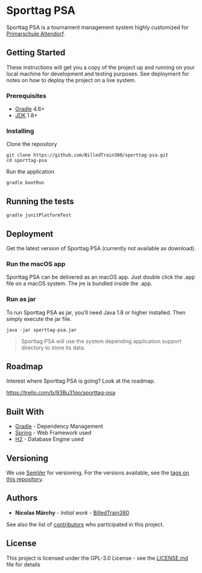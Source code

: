 # Sporttag PSA

Sporttag PSA is a tournament management system highly customized for [Primarschule Altendorf](https://www.schule-altendorf.ch/).

## Getting Started

These instructions will get you a copy of the project up and running on your local machine for development and testing purposes. See deployment for notes on how to deploy the project on a live system.

### Prerequisites

* [Gradle](https://gradle.org/) 4.6+
* [JDK](http://www.oracle.com/technetwork/java/javase/downloads/jdk8-downloads-2133151.html) 1.8+

### Installing

Clone the repository

```
git clone https://github.com/BilledTrain380/sporttag-psa.git
cd sporttag-psa
```

Run the application

```
gradle bootRun
```

## Running the tests

```
gradle junitPlatformTest
```

## Deployment

Get the latest version of Sporttag PSA (currently not available as download).

### Run the macOS app

Sporttag PSA can be delivered as an macOS app. Just double click the .app file
on a macOS system. The jre is bundled inside the .app.

### Run as jar

To run Sporttag PSA as jar, you'll need Java 1.8 or higher installed.
Then simply execute the jar file.

```
java -jar sporttag-psa.jar
```

> Sporttag PSA will use the system depending application support directory
> to store its data.

## Roadmap

Interest where Sporttag PSA is going? Look at the roadmap.

https://trello.com/b/93Bu31qo/sporttag-psa

## Built With

* [Gradle](https://gradle.org/) - Dependency Management
* [Spring](https://spring.io/) - Web Framework used
* [H2](http://www.h2database.com/html/main.html) - Database Engine used

## Versioning

We use [SemVer](http://semver.org/) for versioning. For the versions available, see the [tags on this repository](https://github.com/BilledTrain380/sporttag-psa/tags). 

## Authors

* **Nicolas Märchy** - *Initial work* - [BilledTrain380](https://github.com/BilledTrain380)

See also the list of [contributors](https://github.com/BilledTrain380/sporttag-psa/graphs/contributors) who participated in this project.

## License

This project is licensed under the GPL-3.0 License - see the [LICENSE.md](LICENSE.md) file for details

